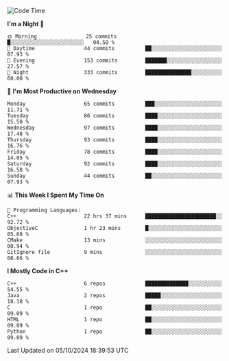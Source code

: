 <!--START_SECTION:waka-->
![Code Time](http://img.shields.io/badge/Code%20Time-72%20hrs%2025%20mins-blue)

**I'm a Night 🦉** 

```text
🌞 Morning                25 commits          █░░░░░░░░░░░░░░░░░░░░░░░░   04.50 % 
🌆 Daytime                44 commits          ██░░░░░░░░░░░░░░░░░░░░░░░   07.93 % 
🌃 Evening                153 commits         ███████░░░░░░░░░░░░░░░░░░   27.57 % 
🌙 Night                  333 commits         ███████████████░░░░░░░░░░   60.00 % 
```
📅 **I'm Most Productive on Wednesday** 

```text
Monday                   65 commits          ███░░░░░░░░░░░░░░░░░░░░░░   11.71 % 
Tuesday                  86 commits          ████░░░░░░░░░░░░░░░░░░░░░   15.50 % 
Wednesday                97 commits          ████░░░░░░░░░░░░░░░░░░░░░   17.48 % 
Thursday                 93 commits          ████░░░░░░░░░░░░░░░░░░░░░   16.76 % 
Friday                   78 commits          ████░░░░░░░░░░░░░░░░░░░░░   14.05 % 
Saturday                 92 commits          ████░░░░░░░░░░░░░░░░░░░░░   16.58 % 
Sunday                   44 commits          ██░░░░░░░░░░░░░░░░░░░░░░░   07.93 % 
```


📊 **This Week I Spent My Time On** 

```text
💬 Programming Languages: 
C++                      22 hrs 37 mins      ███████████████████████░░   92.72 % 
ObjectiveC               1 hr 23 mins        █░░░░░░░░░░░░░░░░░░░░░░░░   05.68 % 
CMake                    13 mins             ░░░░░░░░░░░░░░░░░░░░░░░░░   00.94 % 
GitIgnore file           9 mins              ░░░░░░░░░░░░░░░░░░░░░░░░░   00.66 % 
```

**I Mostly Code in C++** 

```text
C++                      6 repos             ██████████████░░░░░░░░░░░   54.55 % 
Java                     2 repos             █████░░░░░░░░░░░░░░░░░░░░   18.18 % 
C                        1 repo              ██░░░░░░░░░░░░░░░░░░░░░░░   09.09 % 
HTML                     1 repo              ██░░░░░░░░░░░░░░░░░░░░░░░   09.09 % 
Python                   1 repo              ██░░░░░░░░░░░░░░░░░░░░░░░   09.09 % 
```




 Last Updated on 05/10/2024 18:39:53 UTC
<!--END_SECTION:waka-->
